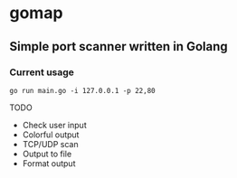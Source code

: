 # gomap

## Simple port scanner written in Golang

### Current usage
`go run main.go -i 127.0.0.1 -p 22,80`

TODO
* Check user input 
* Colorful output
* TCP/UDP scan
* Output to file
* Format output
